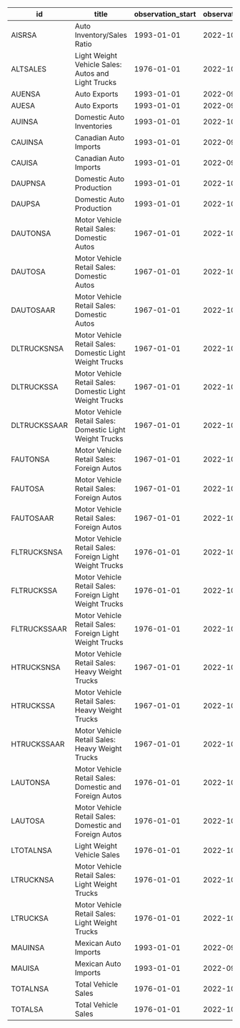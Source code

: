 | id           | title                                                    | observation_start   | observation_end   |
|--------------|----------------------------------------------------------|---------------------|-------------------|
| AISRSA       | Auto Inventory/Sales Ratio                               | 1993-01-01          | 2022-10-01        |
| ALTSALES     | Light Weight Vehicle Sales: Autos and Light Trucks       | 1976-01-01          | 2022-10-01        |
| AUENSA       | Auto Exports                                             | 1993-01-01          | 2022-09-01        |
| AUESA        | Auto Exports                                             | 1993-01-01          | 2022-09-01        |
| AUINSA       | Domestic Auto Inventories                                | 1993-01-01          | 2022-10-01        |
| CAUINSA      | Canadian Auto Imports                                    | 1993-01-01          | 2022-09-01        |
| CAUISA       | Canadian Auto Imports                                    | 1993-01-01          | 2022-09-01        |
| DAUPNSA      | Domestic Auto Production                                 | 1993-01-01          | 2022-10-01        |
| DAUPSA       | Domestic Auto Production                                 | 1993-01-01          | 2022-10-01        |
| DAUTONSA     | Motor Vehicle Retail Sales: Domestic Autos               | 1967-01-01          | 2022-10-01        |
| DAUTOSA      | Motor Vehicle Retail Sales: Domestic Autos               | 1967-01-01          | 2022-10-01        |
| DAUTOSAAR    | Motor Vehicle Retail Sales: Domestic Autos               | 1967-01-01          | 2022-10-01        |
| DLTRUCKSNSA  | Motor Vehicle Retail Sales: Domestic Light Weight Trucks | 1967-01-01          | 2022-10-01        |
| DLTRUCKSSA   | Motor Vehicle Retail Sales: Domestic Light Weight Trucks | 1967-01-01          | 2022-10-01        |
| DLTRUCKSSAAR | Motor Vehicle Retail Sales: Domestic Light Weight Trucks | 1967-01-01          | 2022-10-01        |
| FAUTONSA     | Motor Vehicle Retail Sales: Foreign Autos                | 1967-01-01          | 2022-10-01        |
| FAUTOSA      | Motor Vehicle Retail Sales: Foreign Autos                | 1967-01-01          | 2022-10-01        |
| FAUTOSAAR    | Motor Vehicle Retail Sales: Foreign Autos                | 1967-01-01          | 2022-10-01        |
| FLTRUCKSNSA  | Motor Vehicle Retail Sales: Foreign Light Weight Trucks  | 1976-01-01          | 2022-10-01        |
| FLTRUCKSSA   | Motor Vehicle Retail Sales: Foreign Light Weight Trucks  | 1976-01-01          | 2022-10-01        |
| FLTRUCKSSAAR | Motor Vehicle Retail Sales: Foreign Light Weight Trucks  | 1976-01-01          | 2022-10-01        |
| HTRUCKSNSA   | Motor Vehicle Retail Sales: Heavy Weight Trucks          | 1967-01-01          | 2022-10-01        |
| HTRUCKSSA    | Motor Vehicle Retail Sales: Heavy Weight Trucks          | 1967-01-01          | 2022-10-01        |
| HTRUCKSSAAR  | Motor Vehicle Retail Sales: Heavy Weight Trucks          | 1967-01-01          | 2022-10-01        |
| LAUTONSA     | Motor Vehicle Retail Sales: Domestic and Foreign Autos   | 1976-01-01          | 2022-10-01        |
| LAUTOSA      | Motor Vehicle Retail Sales: Domestic and Foreign Autos   | 1976-01-01          | 2022-10-01        |
| LTOTALNSA    | Light Weight Vehicle Sales                               | 1976-01-01          | 2022-10-01        |
| LTRUCKNSA    | Motor Vehicle Retail Sales: Light Weight Trucks          | 1976-01-01          | 2022-10-01        |
| LTRUCKSA     | Motor Vehicle Retail Sales: Light Weight Trucks          | 1976-01-01          | 2022-10-01        |
| MAUINSA      | Mexican Auto Imports                                     | 1993-01-01          | 2022-09-01        |
| MAUISA       | Mexican Auto Imports                                     | 1993-01-01          | 2022-09-01        |
| TOTALNSA     | Total Vehicle Sales                                      | 1976-01-01          | 2022-10-01        |
| TOTALSA      | Total Vehicle Sales                                      | 1976-01-01          | 2022-10-01        |